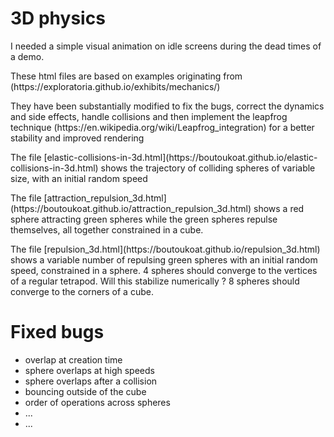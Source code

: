 # 3D physics

<p>I needed a simple visual animation on idle screens during the dead times of a demo.</p>

<p>These html files are based on examples originating from (https://exploratoria.github.io/exhibits/mechanics/) </p>

<p>They have been substantially modified to fix the bugs, correct the dynamics and side effects, handle
collisions and then implement the leapfrog technique (https://en.wikipedia.org/wiki/Leapfrog_integration)
for a better stability and improved rendering</p>

<p>The file [elastic-collisions-in-3d.html](https://boutoukoat.github.io/elastic-collisions-in-3d.html) shows the trajectory of colliding spheres of variable size, with an initial random speed</p>

<p>The file [attraction_repulsion_3d.html](https://boutoukoat.github.io/attraction_repulsion_3d.html) shows a red sphere attracting green spheres while the green spheres repulse themselves, all together constrained in a cube.</p>

<p>The file [repulsion_3d.html](https://boutoukoat.github.io/repulsion_3d.html) shows a variable number of repulsing green spheres with an initial random speed, constrained in a sphere. 4 spheres should converge to the vertices of a regular tetrapod. Will this stabilize numerically ? 8 spheres should converge to the corners of a cube. </p>

# Fixed bugs
 
  - overlap at creation time
  - sphere overlaps at high speeds
  - sphere overlaps after a collision
  - bouncing outside of the cube
  - order of operations across spheres
  - ...
  - ...




